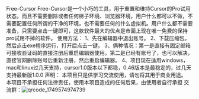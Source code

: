 Free-Cursor
Free-Cursor是一个小巧的工具，用于重置和维持Cursor的Pro试用状态。而且不需要删除或者任何梯子环境、浏览器环境，用户什么都可以不做，不需要配置任何所谓的干净的环境，也不需要任何的什么虚拟机。用户什么都不需要准备，只需要点击一键即可，这款软件最大的优点是市面上现在唯一免费的保持pro试用不掉的软件。
使用方法：
1、先在编辑器中退出账号。
2、下载压缩包，然后点击exe程序运行，打开后点击一键。
3、俩种情况：第一是直接有固定邮箱可接收验证码的直接注册后重启编辑器使用。第二是已经有账号了，也可以解决，直接官网删除账号后重新注册，然后重启编辑器。
4、项目现在适用windows，mac和linux过几天支持，cursor1.0版本以下都稳，0.46版本是最稳定的，过几天支持最新版1.0.0
声明：
本项目只是供学习交流使用，请勿将其用于商业用途。
本项目不承担任何法律责任，使用本项目造成的任何后果，由使用者自行承担
交流群：![qrcode_1749574974739](https://github.com/user-attachments/assets/08100ee0-9f27-4f7a-93b2-1e7e8bd0e75a)


